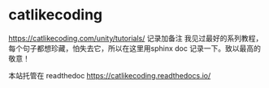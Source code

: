 # catlikecoding
https://catlikecoding.com/unity/tutorials/ 记录加备注
我见过最好的系列教程，每个句子都想珍藏，怕失去它，所以在这里用sphinx doc 记录一下。致以最高的敬意！

本站托管在 readthedoc https://catlikecoding.readthedocs.io/

